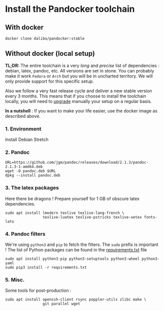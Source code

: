 # Install the Pandocker toolchain

## With docker

```
docker clone dalibo/pandocker:stable
```

## Without docker (local setup)

__TL;DR:__ The entire toolchain is a very _long_ and  _precise_ list of
dependencies : debian, latex, pandoc, etc. All versions are set in stone.
You can probably make it work `Fedora` or `Arch` but you will be in uncharted
territory. We will only provide support for this specific setup.

Also we follow a very fast release cycle and deliver a new stable version every 
3 months. This means that if you choose to install the toolchain locally, you 
will need to [upgrade](UPGRADE.md) manually your setup on a regular basis.

**In a nutshell** : If you want to make your life easier, use the docker image 
as described above.


### 1. Environment

Install Debian Stretch

### 2. Pandoc

```shell
URL=https://github.com/jgm/pandoc/releases/download/2.1.3/pandoc-2.1.3-1-amd64.deb
wget -O pandoc.deb $URL
dpkg --install pandoc.deb
```


### 3. The latex packages

Here there be dragons ! Prepare yourself for 1 GB of obscure latex dependencies.

```shell
sudo apt install lmodern texlive texlive-lang-french \
                 texlive-luatex texlive-pstricks texlive-xetex fonts-lato
```



### 4. Pandoc filters

We're using `python3` and `pip` to fetch the filters. The `sudo` prefix is
important ! The list of Python packages can be found in the
[requirements.txt](requirements.txt) file


```shell
sudo apt install python3-pip python3-setuptools python3-wheel python3-yaml
sudo pip3 install -r requirements.txt
```

### 5. Misc.

Some tools for post-production :

```shell
sudo apt install openssh-client rsync poppler-utils zlibc make \
                 git parallel wget
```


